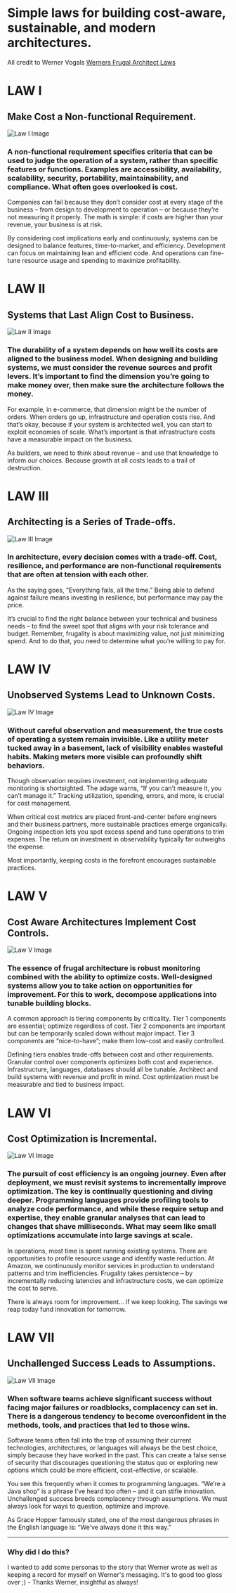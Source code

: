 # Simple laws for building cost-aware, sustainable, and modern architectures.

All credit to Werner Vogals [Werners Frugal Architect Laws](https://www.thefrugalarchitect.com/)


# LAW I
## Make Cost a Non-functional Requirement.
![Law I Image](images/Law1.webp)
### A non-functional requirement specifies criteria that can be used to judge the operation of a system, rather than specific features or functions. Examples are accessibility, availability, scalability, security, portability, maintainability, and compliance. What often goes overlooked is cost.

Companies can fail because they don’t consider cost at every stage of the business – from design to development to operation – or because they’re not measuring it properly. The math is simple: if costs are higher than your revenue, your business is at risk.

By considering cost implications early and continuously, systems can be designed to balance features, time-to-market, and efficiency. Development can focus on maintaining lean and efficient code. And operations can fine-tune resource usage and spending to maximize profitability.

# LAW II
## Systems that Last Align Cost to Business.
![Law II Image](images/law2.webp)
### The durability of a system depends on how well its costs are aligned to the business model. When designing and building systems, we must consider the revenue sources and profit levers. It’s important to find the dimension you’re going to make money over, then make sure the architecture follows the money.

For example, in e-commerce, that dimension might be the number of orders. When orders go up, infrastructure and operation costs rise. And that’s okay, because if your system is architected well, you can start to exploit economies of scale. What’s important is that infrastructure costs have a measurable impact on the business.

As builders, we need to think about revenue – and use that knowledge to inform our choices. Because growth at all costs leads to a trail of destruction.

# LAW III
## Architecting is a Series of Trade-offs.
![Law III Image](images/law3.webp)
### In architecture, every decision comes with a trade-off. Cost, resilience, and performance are non-functional requirements that are often at tension with each other.

As the saying goes, “Everything fails, all the time.” Being able to defend against failure means investing in resilience, but performance may pay the price.

It’s crucial to find the right balance between your technical and business needs – to find the sweet spot that aligns with your risk tolerance and budget. Remember, frugality is about maximizing value, not just minimizing spend. And to do that, you need to determine what you’re willing to pay for.

# LAW IV
## Unobserved Systems Lead to Unknown Costs.
![Law IV Image](images/law4.webp)
### Without careful observation and measurement, the true costs of operating a system remain invisible. Like a utility meter tucked away in a basement, lack of visibility enables wasteful habits. Making meters more visible can profoundly shift behaviors.

Though observation requires investment, not implementing adequate monitoring is shortsighted. The adage warns, “If you can’t measure it, you can’t manage it.” Tracking utilization, spending, errors, and more, is crucial for cost management.

When critical cost metrics are placed front-and-center before engineers and their business partners, more sustainable practices emerge organically. Ongoing inspection lets you spot excess spend and tune operations to trim expenses. The return on investment in observability typically far outweighs the expense.

Most importantly, keeping costs in the forefront encourages sustainable practices.

# LAW V
## Cost Aware Architectures Implement Cost Controls.
![Law V Image](images/law5.webp)
### The essence of frugal architecture is robust monitoring combined with the ability to optimize costs. Well-designed systems allow you to take action on opportunities for improvement. For this to work, decompose applications into tunable building blocks.

A common approach is tiering components by criticality. Tier 1 components are essential; optimize regardless of cost. Tier 2 components are important but can be temporarily scaled down without major impact. Tier 3 components are “nice-to-have”; make them low-cost and easily controlled.

Defining tiers enables trade-offs between cost and other requirements. Granular control over components optimizes both cost and experience. Infrastructure, languages, databases should all be tunable. Architect and build systems with revenue and profit in mind. Cost optimization must be measurable and tied to business impact.

# LAW VI
## Cost Optimization is Incremental.
![Law VI Image](images/law6.webp)
### The pursuit of cost efficiency is an ongoing journey. Even after deployment, we must revisit systems to incrementally improve optimization. The key is continually questioning and diving deeper. Programming languages provide profiling tools to analyze code performance, and while these require setup and expertise, they enable granular analyses that can lead to changes that shave milliseconds. What may seem like small optimizations accumulate into large savings at scale.

In operations, most time is spent running existing systems. There are opportunities to profile resource usage and identify waste reduction. At Amazon, we continuously monitor services in production to understand patterns and trim inefficiencies. Frugality takes persistence – by incrementally reducing latencies and infrastructure costs, we can optimize the cost to serve.

There is always room for improvement… if we keep looking. The savings we reap today fund innovation for tomorrow.

# LAW VII
## Unchallenged Success Leads to Assumptions.
![Law VII Image](images/law7.webp)
### When software teams achieve significant success without facing major failures or roadblocks, complacency can set in. There is a dangerous tendency to become overconfident in the methods, tools, and practices that led to those wins.

Software teams often fall into the trap of assuming their current technologies, architectures, or languages will always be the best choice, simply because they have worked in the past. This can create a false sense of security that discourages questioning the status quo or exploring new options which could be more efficient, cost-effective, or scalable.

You see this frequently when it comes to programming languages. “We’re a Java shop” is a phrase I’ve heard too often – and it can stifle innovation. Unchallenged success breeds complacency through assumptions. We must always look for ways to question, optimize and improve.

As Grace Hopper famously stated, one of the most dangerous phrases in the English language is: “We’ve always done it this way.”

---

### Why did I do this? 
I wanted to add some personas to the story that Werner wrote as well as keeping a record for myself on Werner's messaging. It's to good too gloss over ;) - Thanks Werner, insightful as always!

